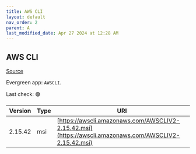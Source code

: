 ```yaml
---
title: AWS CLI
layout: default
nav_order: 2
parent: A
last_modified_date: Apr 27 2024 at 12:28 AM
---
```


## AWS CLI

[Source](https://github.com/aws/aws-cli/)

Evergreen app: `AWSCLI`. 

Last check: 🟢

| Version | Type | URI                                                                                                    |
| ------- | ---- | ------------------------------------------------------------------------------------------------------ |
| 2.15.42 | msi  | [https://awscli.amazonaws.com/AWSCLIV2-2.15.42.msi](https://awscli.amazonaws.com/AWSCLIV2-2.15.42.msi) |
